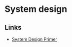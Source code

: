 # System design

## Links

- [System Design Primer](https://github.com/donnemartin/system-design-primer)
